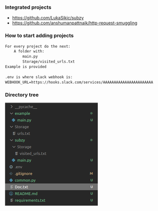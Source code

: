 


### Integrated projects
- https://github.com/LukaSikic/subzy
- https://github.com/anshumanpattnaik/http-request-smuggling

### How to start adding projects

```txt
For every project do the next:
    A folder with:
        main.py
        Storage/visited_urls.txt
Example is provided

.env is where slack webhook is:
WEBHOOK_URL=https://hooks.slack.com/services/AAAAAAAAAAAAAAAAAAAAAAA

```


### Directory tree

![Drag Racing](Img/example.png)